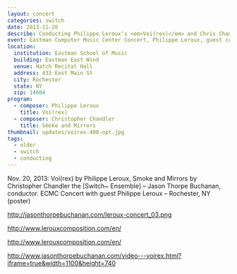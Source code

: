 ```yaml
---
layout: concert
categories: switch
date: 2013-11-20
describe: Conducting Philippe Leroux's <em>Voi(rex)</em> and Chris Chandler's <em>Smoke and Mirrors</em>, [Switch~ Ensemble].
event: Eastman Computer Music Center Concert, Philippe Leroux, guest composer.
location:
  institution: Eastman School of Music
  building: Eastman East Wind
  venue: Hatch Recital Hall
  address: 433 East Main St
  city: Rochester
  state: NY
  zip: 14604
program:
  - composer: Philippe Leroux
    title: Voi(rex)
  - composer: Christopher Chandler
    title: Smoke and Mirrors
thumbnail: updates/voirex-400-opt.jpg
tags:
  - older
  - switch
  - conducting
---
```


Nov. 20, 2013: Voi(rex) by Philippe Leroux, Smoke and Mirrors by Christopher Chandler the [Switch~ Ensemble] – Jason Thorpe Buchanan, conductor. ECMC Concert with guest Philippe Leroux – Rochester, NY (poster)

http://jasonthorpebuchanan.com/leroux-concert_03.png

http://www.lerouxcomposition.com/en/

http://www.lerouxcomposition.com/en/

http://www.jasonthorpebuchanan.com/video---voirex.html?iframe=true&width=1100&height=740
